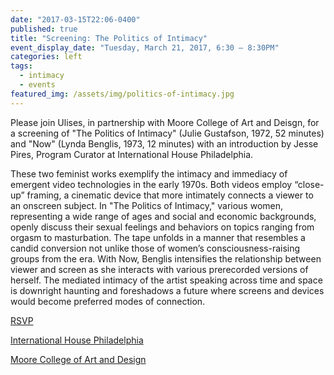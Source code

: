 ```yaml
---
date: "2017-03-15T22:06-0400"
published: true
title: "Screening: The Politics of Intimacy"
event_display_date: "Tuesday, March 21, 2017, 6:30 – 8:30PM"
categories: left
tags:
  - intimacy
  - events
featured_img: /assets/img/politics-of-intimacy.jpg
---
```


Please join Ulises, in partnership with Moore College of Art and Deisgn, for a screening of "The Politics of Intimacy" (Julie Gustafson, 1972, 52 minutes) and "Now" (Lynda Benglis, 1973, 12 minutes) with an introduction by Jesse Pires, Program Curator at International House Philadelphia.

These two feminist works exemplify the intimacy and immediacy of emergent video technologies in the early 1970s. Both videos employ “close-up” framing, a cinematic device that more intimately connects a viewer to an onscreen subject. In "The Politics of Intimacy," various women, representing a wide range of ages and social and economic backgrounds, openly discuss their sexual feelings and behaviors on topics ranging from orgasm to masturbation. The tape unfolds in a manner that resembles a candid conversion not unlike those of women’s consciousness-raising groups from the era. With Now, Benglis intensifies the relationship between viewer and screen as she interacts with various prerecorded versions of herself. The mediated intimacy of the artist speaking across time and space is downright haunting and foreshadows a future where screens and devices would become preferred modes of connection.

[RSVP](https://www.facebook.com/events/1598045313558488/?active_tab=about)

[International House Philadelphia](http://ihousephilly.org/about)

[Moore College of Art and Design](http://moore.edu/)
